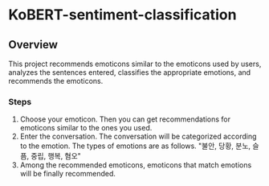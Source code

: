 # KoBERT-sentiment-classification

## Overview

This project recommends emoticons similar to the emoticons used by users, analyzes the sentences entered, classifies the appropriate emotions, and recommends the emoticons.

### Steps

1. Choose your emoticon. Then you can get recommendations for emoticons similar to the ones you used.
2. Enter the conversation. The conversation will be categorized according to the emotion. The types of emotions are as follows. "불안, 당황, 분노, 슬픔, 중립, 행복, 혐오"
3. Among the recommended emoticons, emoticons that match emotions will be finally recommended.
